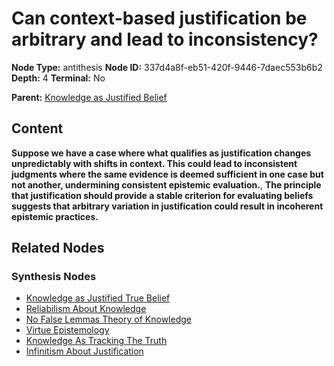# Can context-based justification be arbitrary and lead to inconsistency?

**Node Type:** antithesis
**Node ID:** 337d4a8f-eb51-420f-9446-7daec553b6b2
**Depth:** 4
**Terminal:** No

**Parent:** [Knowledge as Justified Belief](knowledge-as-justified-belief-synthesis-f6f0050f-13c0-4662-9d83-48213c11bd91.md)

## Content

**Suppose we have a case where what qualifies as justification changes unpredictably with shifts in context. This could lead to inconsistent judgments where the same evidence is deemed sufficient in one case but not another, undermining consistent epistemic evaluation.**, **The principle that justification should provide a stable criterion for evaluating beliefs suggests that arbitrary variation in justification could result in incoherent epistemic practices.**

## Related Nodes

### Synthesis Nodes

- [Knowledge as Justified True Belief](knowledge-as-justified-true-belief-synthesis-3adcfad0-d79a-4b72-9bf9-fa90e8401a4f.md)
- [Reliabilism About Knowledge](reliabilism-about-knowledge-synthesis-b2847a92-1804-4b4c-bafa-9d00ad0c5bc3.md)
- [No False Lemmas Theory of Knowledge](no-false-lemmas-theory-of-knowledge-synthesis-4475d443-468a-4205-aed0-76861eb65640.md)
- [Virtue Epistemology](virtue-epistemology-synthesis-b9feb5f8-b1aa-4278-93e9-31cd18da32ad.md)
- [Knowledge As Tracking The Truth](knowledge-as-tracking-the-truth-synthesis-20af9a84-2aec-4da0-9ad9-62b6c9f8d050.md)
- [Infinitism About Justification](infinitism-about-justification-synthesis-109fc732-d451-4881-a03a-5f266f31adb6.md)
